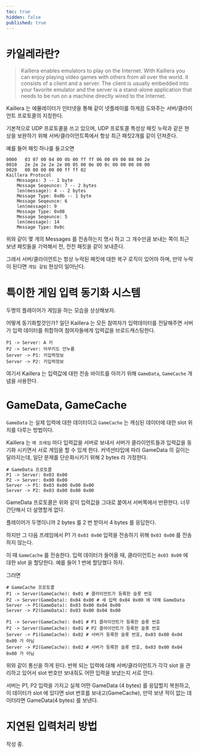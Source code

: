 ```yaml
---
toc: true
hidden: false
published: true
---
```


# 카일레라란?


> Kaillera enables emulators to play on the Internet.
With Kaillera you can enjoy playing video games with others from all over the world.
it consists of a client and a server. The client is usually embedded into your favorite emulator and the server is a stand-alone application that needs to be run on a machine directly wired to the Internet.

Kaillera 는 에뮬레이터가 인터넷을 통해 같이 넷플레이를 하게끔 도와주는 서버/클라이언트 프로토콜의 지칭한다.

기본적으로 UDP 프로토콜을 쓰고 있으며, UDP 프로토콜 특성상 패킷 누락과 같은 현상을 보완하기 위해 서버/클라이언트쪽에서 항상 최근 패킷2개를 같이 던져준다.

예를 들어 패킷 하나를 들고오면 

```
0000   03 07 00 04 00 0b 00 ff ff 06 00 09 00 08 00 2e
0010   2e 2e 2e 2e 2e 00 05 00 0e 00 0c 00 00 00 00 00
0020   00 00 00 00 00 ff ff 02
Kaillera Protocol
    Messages: 3 -- 1 byte
    Message Seqeunce: 7 -- 2 bytes
    len(message): 4 -- 2 bytes
    Message Type: 0x0b -- 1 byte
    Message Seqeunce: 6
    len(message): 9
    Message Type: 0x08
    Message Seqeunce: 5
    len(message): 14
    Message Type: 0x0c
```

위와 같이 몇 개의 Messages 를 전송하는지 명시 하고 그 개수만큼 보내는 쪽이 최근 보낸 패킷들을 기억해서 전, 전전 패킷을 같이 보내준다.

그래서 서버/클라이언트는 항상 누락된 패킷에 대한 복구 로직이 있어야 하며, 만약 누락이 된다면 `게임 갈림` 현상이 일어난다.

# 특이한 게임 입력 동기화 시스템

두명의 플레이어가 게임을 하는 모습을 상상해보자.

어떻게 동기화할것인가? 일단 Kaillera 는 모든 참여자가 입력데이터를 전달해주면 서버가 입력 데이터를 취합하여 참여자들에게 입력값을 브로드캐스팅한다.

```
P1 -> Server: A 키
P2 -> Server: 아무키도 안누름
Server -> P1: 키입력정보
Server -> P2: 키입력정보
```

여기서 Kaillera 는 입력값에 대한 전송 바이트를 아끼기 위해 `GameData`, `GameCache` 개념을 사용한다.

# GameData, GameCache

`GameData` 는 실제 입력에 대한 데이터이고 `GameCache` 는 캐싱된 데이터에 대한 slot 위치를 다루는 방법이다.

Kaillera 는 `매 프레임` 마다 입력값을 서버로 보내서 서버가 클라이언트들과 입력값을 동기화 시키면서 서로 게임을 할 수 있게 한다.
커넥션타입에 따라 GameData 의 길이는 달라지는데, 일단 문제를 단순화시키기 위해 2 bytes 라 가정한다.
```
# GameData 프로토콜
P1 -> Server: 0x03 0x00
P2 -> Server: 0x00 0x00
Server -> P1: 0x03 0x00 0x00 0x00
Server -> P2: 0x03 0x00 0x00 0x00
```
GameData 프로토콜은 위와 같이 입력값을 그대로 붙여서 서버쪽에서 반환한다. 너무 간단해서 더 설명할게 없다.

플레이어가 두명이니까 2 bytes 를 2 번 받아서 4 bytes 를 응답한다.

하지만 그 다음 프레임에서 P1 가 `0x03 0x00` 입력을 전송하기 위해 `0x03 0x00` 를 전송하지 않는다.

이 때 `GameCache` 를 전송한다. 입력 데이터가 들어올 때, 클라이언트는 `0x03 0x00` 에 대한 slot 을 할당한다. 예를 들어 1 번에 할당했다 하자.

그러면 
```
# GameCache 프로토콜
P1 -> Server(GameCache): 0x01 # 클라이언트가 등록한 슬롯 번호
P2 -> Server(GameData): 0x04 0x00 # 새 입력 0x04 0x00 에 대해 GameData
Server -> P1(GameData): 0x03 0x00 0x04 0x00
Server -> P2(GameData): 0x03 0x00 0x04 0x00

P1 -> Server(GameCache): 0x01 # P1 클라이언트가 등록한 슬롯 번호
P2 -> Server(GameCache): 0x01 # P2 클라이언트가 등록한 슬롯 번호
Server -> P1(GameCache): 0x02 # 서버가 등록한 슬롯 번호, 0x03 0x00 0x04 0x00 가 아님
Server -> P2(GameCache): 0x02 # 서버가 등록한 슬롯 번호, 0x03 0x00 0x04 0x00 가 아님
```
위와 같이 통신을 하게 된다. 반복 되는 입력에 대해 서버/클라이언트가 각각 slot 을 관리하고 있어서 slot 번호만 보내줘도 어떤 입력을 보냈는지 서로 안다.

서버는 P1, P2 입력을 가지고 실제 어떤 GameData (4 bytes) 를 응답할지 복원하고, 이 데이터가 slot 에 있다면 slot 번호를 보내고(GameCache), 만약 보낸 적이 없는 데이터라면 GameData(4 bytes) 를 보낸다.

# 지연된 입력처리 방법

작성 중.
